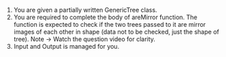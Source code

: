 1. You are given a partially written GenericTree class.
2. You are required to complete the body of areMirror function. The function is expected to check if the two trees passed to it are mirror images of each other in shape (data not to be checked, just the shape of tree).
Note -> Watch the question video for clarity.
3. Input and Output is managed for you.

